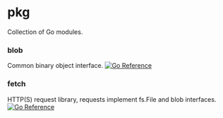 # pkg
Collection of Go modules.

### blob
Common binary object interface.
[![Go Reference](https://pkg.go.dev/badge/github.com/koud-fi/pkg/blob.svg)](https://pkg.go.dev/github.com/koud-fi/pkg/blob)

### fetch
HTTP(S) request library, requests implement fs.File and blob interfaces.
[![Go Reference](https://pkg.go.dev/badge/github.com/koud-fi/pkg/fetch.svg)](https://pkg.go.dev/github.com/koud-fi/pkg/fetch)
